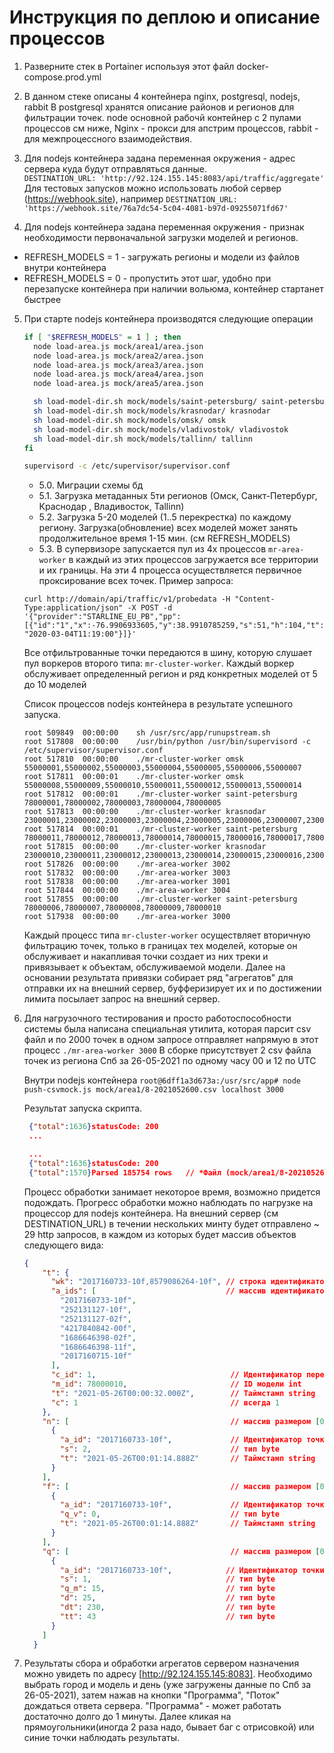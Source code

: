 # Инструкция по деплою и описание процессов

1. Разверните стек в Portainer используя этот файл docker-compose.prod.yml

2. В данном стеке описаны 4 контейнера nginx, postgresql, nodejs, rabbit 
   В postgresql хранятся описание районов и регионов для фильтрации точек.
   node основной рабочй контейнер с 2 пулами процессов см ниже,
   Nginx - прокси для апстрим процессов, rabbit - для межпроцессного взаимодействия.

3. Для nodejs контейнера задана переменная окружения - адрес сервера куда будут отправляться данные.   
  `DESTINATION_URL: 'http://92.124.155.145:8083/api/traffic/aggregate'`   
   Для тестовых запусков можно использовать любой сервер (https://webhook.site), например `DESTINATION_URL: 'https://webhook.site/76a7dc54-5c04-4081-b97d-09255071fd67'`  

4. Для nodejs контейнера задана переменная окружения - признак необходимости первоначальной загрузки моделей и регионов.
  * REFRESH_MODELS = 1 - загружать регионы и модели из файлов внутри контейнера
  * REFRESH_MODELS = 0 - пропустить этот шаг, удобно при перезапуске контейнера при наличии вольюма, контейнер стартанет быстрее   

5. При старте nodejs контейнера производятся следующие операции
   ```bash
   if [ "$REFRESH_MODELS" = 1 ] ; then
     node load-area.js mock/area1/area.json
     node load-area.js mock/area2/area.json
     node load-area.js mock/area3/area.json
     node load-area.js mock/area4/area.json
     node load-area.js mock/area5/area.json
   
     sh load-model-dir.sh mock/models/saint-petersburg/ saint-petersburg
     sh load-model-dir.sh mock/models/krasnodar/ krasnodar
     sh load-model-dir.sh mock/models/omsk/ omsk
     sh load-model-dir.sh mock/models/vladivostok/ vladivostok
     sh load-model-dir.sh mock/models/tallinn/ tallinn
   fi
   
   supervisord -c /etc/supervisor/supervisor.conf
   ```

   * 5.0. Миграции схемы бд
   * 5.1. Загрузка метаданных 5ти регионов (Омск, Санкт-Петербург, Краснодар , Владивосток, Tallinn)
   * 5.2. Загрузка 5-20 моделей (1..5 перекрестка) по каждому региону. Загрузка(обновление) всех моделей может занять продолжительное время 1-15 мин. (см REFRESH_MODELS)
   * 5.3. В супервизоре запускается пул из 4х процессов `mr-area-worker` в каждый из этих процессов загружается все территории и их границы. 
   На эти 4 процесса осуществляется первичное проксирование всех точек. Пример запроса:
   
   `curl http://domain/api/traffic/v1/probedata -H "Content-Type:application/json" -X POST -d '{"provider":"STARLINE_EU_PB","pp":[{"id":"1","x":-76.9906933605,"y":38.9910785259,"s":51,"h":104,"t":"2020-03-04T11:19:00"}]}'`
   
   Все отфильтрованные точки передаются в шину, которую слушает пул воркеров второго типа: `mr-cluster-worker`.
   Каждый воркер обслуживает определенный регион и ряд конкретных моделей от 5 до 10 моделей
   
   Список процессов nodejs контейнера в результате успешного запуска.
   ```
   root	509849	00:00:00	sh /usr/src/app/runupstream.sh
   root	517808	00:00:00	/usr/bin/python /usr/bin/supervisord -c /etc/supervisor/supervisor.conf
   root	517810	00:00:00	./mr-cluster-worker omsk 55000001,55000002,55000003,55000004,55000005,55000006,55000007
   root	517811	00:00:01	./mr-cluster-worker omsk 55000008,55000009,55000010,55000011,55000012,55000013,55000014
   root	517812	00:00:01	./mr-cluster-worker saint-petersburg 78000001,78000002,78000003,78000004,78000005
   root	517813	00:00:00	./mr-cluster-worker krasnodar 23000001,23000002,23000003,23000004,23000005,23000006,23000007,23000008,23000009
   root	517814	00:00:01	./mr-cluster-worker saint-petersburg 78000011,78000012,78000013,78000014,78000015,78000016,78000017,78000018,78000019,78000020
   root	517815	00:00:00	./mr-cluster-worker krasnodar 23000010,23000011,23000012,23000013,23000014,23000015,23000016,23000017,23000018
   root	517826	00:00:00	./mr-area-worker 3002
   root	517832	00:00:00	./mr-area-worker 3003
   root	517838	00:00:00	./mr-area-worker 3001
   root	517844	00:00:00	./mr-area-worker 3004
   root	517855	00:00:00	./mr-cluster-worker saint-petersburg 78000006,78000007,78000008,78000009,78000010
   root	517938	00:00:00	./mr-area-worker 3000

   ```
    
    Каждый процесс типа `mr-cluster-worker` осуществляет вторичную фильтрацию точек, только в границах тех моделей, которые он обслуживает и
    накапливая точки создает из них треки и привязывает к объектам, обслуживаемой модели.
    Далее на основании результата привязки собирает ряд "агрегатов" для отправки их на внешний сервер, буфферизирует их 
    и по достижении лимита посылает запрос на внешний сервер.
    
6. Для нагрузочного тестирования и просто работоспособности системы была написана специальная утилита, которая парсит csv 
   файл и по 2000 точек в одном запросе отправляет напрямую в этот процесс `./mr-area-worker 3000`
   В сборке присутствует 2 csv файла точек из региона Спб за 26-05-2021 по одному часу 00 и 12 по UTC 
   
   Внутри nodejs контейнера
   `root@6dff1a3d673a:/usr/src/app# node push-csvmock.js mock/area1/8-2021052600.csv localhost 3000`    

   Результат запуска скрипта.
   
   ```json
    {"total":1636}statusCode: 200
    ...
   
    ...
    {"total":1636}statusCode: 200
    {"total":1570}Parsed 185754 rows   // *Файл (mock/area1/8-2021052612.csv) за 12-й час в 10 раз больше ~ 17000000 строк
    ```
    
   Процесс обработки занимает некоторое время, возможно придется подождать. Прогресс обработки можно наблюдать по нагрузке на процессор для nodejs контейнера. 
   На внешний сервер (см DESTINATION_URL) в течении нескольких минту будет отправлено ~ 29 http запросов, в каждом из которых будет массив объектов следующего вида:
   ```json
   {
       "t": {
         "wk": "2017160733-10f,8579086264-10f", // строка идентификаторов точек из модели
         "a_ids": [                             // массив идентификаторов точек из модели [0 .. ~10]
           "2017160733-10f",
           "252131127-10f",
           "252131127-02f",
           "4217840842-00f",
           "1686646398-02f",
           "1686646398-11f",
           "2017160715-10f"
         ],
         "c_id": 1,                              // Идентификатор перекрестка int
         "m_id": 78000010,                       // ID модели int
         "t": "2021-05-26T00:00:32.000Z",        // Таймстамп string
         "c": 1                                  // всегда 1
       },
       "n": [                                    // массив размером [0..2]
         {
           "a_id": "2017160733-10f",             // Идентификатор точки модели string
           "s": 2,                               // тип byte
           "t": "2021-05-26T00:01:14.888Z"       // Таймстамп string
         }
       ],
       "f": [                                    // массив размером [0..2]
         {
           "a_id": "2017160733-10f",             // Идентификатор точки модели string
           "q_v": 0,                             // тип byte
           "t": "2021-05-26T00:01:14.888Z"       // Таймстамп string
         }
       ],
       "q": [                                    // массив размером [0..2]
         {
           "a_id": "2017160733-10f",            // Идентификатор точки модели string
           "s": 1,                              // тип byte 
           "q_m": 15,                           // тип byte   
           "d": 25,                             // тип byte 
           "dt": 230,                           // тип byte 
           "tt": 43                             // тип byte 
         }
       ]
     }
    ```

7. Результаты сбора и обработки агрегатов сервером назначения можно увидеть по адресу  [http://92.124.155.145:8083]. 
    Необходимо выбрать город и модель и день (уже загружены данные по Спб за 26-05-2021), затем нажав на кнопки "Программа", "Поток" дождаться ответа сервера.
    "Программа" - может работать достаточно долго до 1 минуты. 
    Далее кликая на прямоугольники(иногда 2 раза надо, бывает баг с отрисовкой) или синие точки наблюдать результаты.


